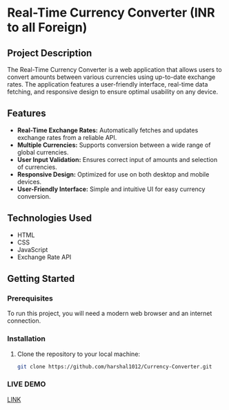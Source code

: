 # Real-Time Currency Converter (INR to all Foreign)

## Project Description
The Real-Time Currency Converter is a web application that allows users to convert amounts between various currencies using up-to-date exchange rates. The application features a user-friendly interface, real-time data fetching, and responsive design to ensure optimal usability on any device.

## Features
- **Real-Time Exchange Rates:** Automatically fetches and updates exchange rates from a reliable API.
- **Multiple Currencies:** Supports conversion between a wide range of global currencies.
- **User Input Validation:** Ensures correct input of amounts and selection of currencies.
- **Responsive Design:** Optimized for use on both desktop and mobile devices.
- **User-Friendly Interface:** Simple and intuitive UI for easy currency conversion.

## Technologies Used
- HTML
- CSS
- JavaScript
- Exchange Rate API

## Getting Started

### Prerequisites
To run this project, you will need a modern web browser and an internet connection.

### Installation
1. Clone the repository to your local machine:
   ```bash
   git clone https://github.com/harshal1012/Currency-Converter.git


### LIVE DEMO

[LINK](https://harshal1012.github.io/Currency-Converter/)